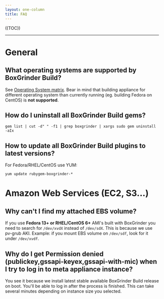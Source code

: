 ```yaml
---
layout: one-column
title: FAQ
---
```


((TOC))

***

# General

## What operating systems are supported by BoxGrinder Build?

See [Operating System matrix](#{site.links[:build_doc]}/operating_system_matrix). Bear in mind that building appliance for different operating system than currently running (eg. building Fedora on CentOS) is **not supported**.

## How do I uninstall all BoxGrinder Build gems?

    gem list | cut -d" " -f1 | grep boxgrinder | xargs sudo gem uninstall -aIx

## How to update all BoxGrinder Build plugins to latest versions?

For Fedora/RHEL/CentOS use YUM:

    yum update rubygem-boxgrinder-*

# Amazon Web Services (EC2, S3...)

## Why can't I find my attached EBS volume?

If you use **Fedora 13+ or RHEL/CentOS 6+** AMI's built with BoxGrinder you need to search for `/dev/xvdX` instead of `/dev/sdX`. This is because we use pv-grub AKI. Example: if you mount EBS volume on `/dev/sdf`, look for it under `/dev/xvdf`.

## Why do I get Permission denied (publickey,gssapi-keyex,gssapi-with-mic) when I try to log in to meta appliance instance?

You see it because we install latest stable available BoxGrinder Build release on boot. You'll be able to log in after the process is finished. This can take several minutes depending on instance size you selected.
